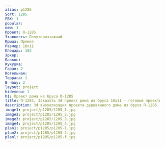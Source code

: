 ```yaml
---
alias: p1285
Sort: 1285
FBX: 1
popular: 
new: 1
Проект: П-1285
Этажность: Полутораэтажный
Крыша: Прямая
Размер: 10х11
Площадь: 182
Эркер: 
Балкон: 
Кукушка: 
Гараж: 2
Котельная: 
Терраса: 1
В чашу: 2
layout: project
hidemenu: 1
h1: Проект дома из бруса П-1285
title: П-1285. Заказать 3d проект дома из бруса 10х11 - готовые проекты
description: 3d визуализация проекта деревянного дома из бруса П-1285. Площадь 182 м2, размер 10х11. Вы можете внести любые изменения в проект.
image1: project/p1285/1285_1.jpg
image2: project/p1285/1285_2.jpg
image3: project/p1285/1285_3.jpg
image4: project/p1285/1285_4.jpg
plan1: project/p1285/p1285-1.jpg
plan2: project/p1285/p1285-2.jpg
planl: project/p1285/p1285-f.jpg
---
```

